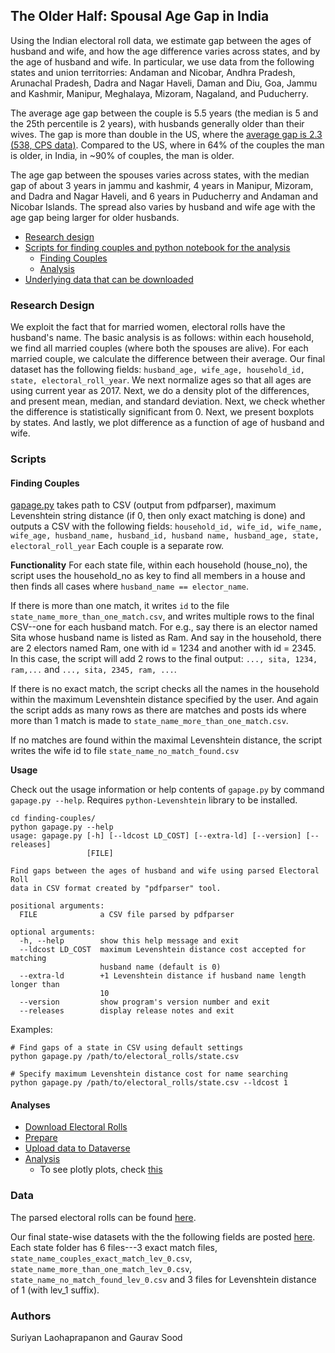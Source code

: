 ## The Older Half: Spousal Age Gap in India

Using the Indian electoral roll data, we estimate gap between the ages of husband and wife, and how the age difference varies across states, and by the age of husband and wife. In particular, we use data from the following states and union territorries: Andaman and Nicobar, Andhra Pradesh, Arunachal Pradesh, Dadra and Nagar Haveli, Daman and Diu, Goa, Jammu and Kashmir, Manipur, Meghalaya, Mizoram, Nagaland, and Puducherry.

The average age gap between the couple is 5.5 years (the median is 5 and the 25th percentile is 2 years), with husbands generally older than their wives. The gap is more than double in the US, where the [average gap is 2.3 (538, CPS data)](https://fivethirtyeight.com/features/whats-the-average-age-difference-in-a-couple/). Compared to the US, where in 64% of the couples the man is older, in India, in ~90% of couples, the man is older.

The age gap between the spouses varies across states, with the median gap of about 3 years in jammu and kashmir, 4 years in Manipur, Mizoram, and Dadra and Nagar Haveli, and 6 years in Puducherry and Andaman and Nicobar Islands. The spread also varies by husband and wife age with the age gap being larger for older husbands.

* [Research design](#research-design)
* [Scripts for finding couples and python notebook for the analysis](#scripts)
    - [Finding Couples](#finding-couples)
    - [Analysis](#analyses)
* [Underlying data that can be downloaded](#data)

### Research Design

We exploit the fact that for married women, electoral rolls have the husband's name. The basic analysis is as follows: within each household, we find all married couples (where both the spouses are alive). For each married couple, we calculate the difference between their average. Our final dataset has the following fields: `husband_age, wife_age, household_id, state, electoral_roll_year`. We next normalize ages so that all ages are using current year as 2017. Next, we do a density plot of the differences, and present mean, median, and standard deviation. Next, we check whether the difference is statistically significant from 0. Next, we present boxplots by states. And lastly, we plot difference as a function of age of husband and wife. 

### Scripts

#### Finding Couples

[gapage.py](spousal_age_gap/finding-couples/gapage.py) takes path to CSV (output from pdfparser), maximum Levenshtein string distance (if 0, then only exact matching is done) and outputs a CSV with the following fields: ```household_id, wife_id, wife_name, wife_age, husband_name, husband_id, husband name, husband_age, state, electoral_roll_year``` Each couple is a separate row.

**Functionality**
For each state file, within each household (house_no), the script uses the household_no as key to find all members in a house and then finds all cases where `husband_name == elector_name`.

If there is more than one match, it writes `id` to the file `state_name_more_than_one_match.csv`, and writes multiple rows to the final CSV--one for each husband match. For e.g., say there is an elector named Sita whose husband name is listed as Ram. And say in the household, there are 2 electors named Ram, one with id = 1234 and another with id = 2345. In this case, the script will add 2 rows to the final output: `..., sita, 1234, ram,...` and `..., sita, 2345, ram, ...`.

If there is no exact match, the script checks all the names in the household within the maximum Levenshtein distance specified by the user. And again the script adds as many rows as there are matches and posts ids where more than 1 match is made to `state_name_more_than_one_match.csv`.

If no matches are found within the maximal Levenshtein distance, the script writes the wife id to file `state_name_no_match_found.csv`

**Usage**

Check out the usage information or help contents of `gapage.py` by command `gapage.py --help`. Requires `python-Levenshtein` library to be installed.

```
cd finding-couples/
python gapage.py --help
usage: gapage.py [-h] [--ldcost LD_COST] [--extra-ld] [--version] [--releases]
                 [FILE]

Find gaps between the ages of husband and wife using parsed Electoral Roll
data in CSV format created by "pdfparser" tool.

positional arguments:
  FILE              a CSV file parsed by pdfparser

optional arguments:
  -h, --help        show this help message and exit
  --ldcost LD_COST  maximum Levenshtein distance cost accepted for matching
                    husband name (default is 0)
  --extra-ld        +1 Levenshtein distance if husband name length longer than
                    10
  --version         show program's version number and exit
  --releases        display release notes and exit

```

Examples:

```
# Find gaps of a state in CSV using default settings
python gapage.py /path/to/electoral_rolls/state.csv

# Specify maximum Levenshtein distance cost for name searching
python gapage.py /path/to/electoral_rolls/state.csv --ldcost 1
```

#### Analyses

* [Download Electoral Rolls](notebooks/01_download_in_rolls_age_gap.ipynb)
* [Prepare](notebooks/02_prepare_in_rolls_age_gap.ipynb)
* [Upload data to Dataverse](notebooks/03_upload_age_gap_dataverse.ipynb)
* [Analysis](notebooks/04_spousal_age_gap_analysis.ipynb)
    - To see plotly plots, check [this](https://nbviewer.jupyter.org/github/soodoku/spousal_age_gap/blob/master/notebooks/04_spousal_age_gap_analysis.ipynb)

### Data

The parsed electoral rolls can be found [here](https://dataverse.harvard.edu/dataset.xhtml?persistentId=doi:10.7910/DVN/MUEGDT). 

Our final state-wise datasets with the the following fields are posted [here](https://dataverse.harvard.edu/dataset.xhtml?persistentId=doi:10.7910/DVN/GFSVY8). Each state folder has 6 files---3 exact match files, `state_name_couples_exact_match_lev_0.csv`,  `state_name_more_than_one_match_lev_0.csv`, `state_name_no_match_found_lev_0.csv` and 3 files for Levenshtein distance of 1 (with lev_1 suffix).

### Authors

Suriyan Laohaprapanon and Gaurav Sood

